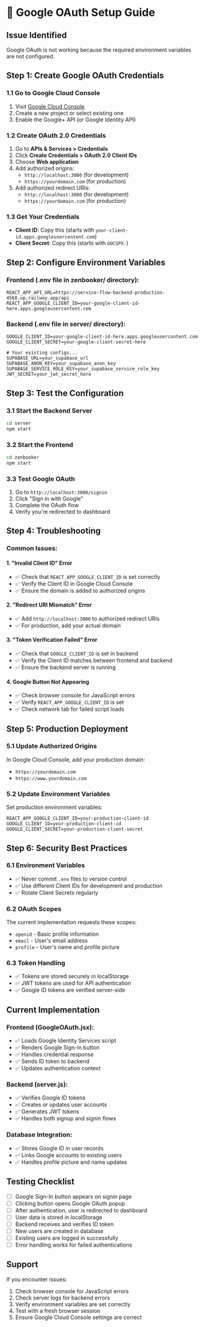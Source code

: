 # 🔐 Google OAuth Setup Guide

## Issue Identified
Google OAuth is not working because the required environment variables are not configured.

## Step 1: Create Google OAuth Credentials

### 1.1 Go to Google Cloud Console
1. Visit [Google Cloud Console](https://console.cloud.google.com/)
2. Create a new project or select existing one
3. Enable the Google+ API (or Google Identity API)

### 1.2 Create OAuth 2.0 Credentials
1. Go to **APIs & Services > Credentials**
2. Click **Create Credentials > OAuth 2.0 Client IDs**
3. Choose **Web application**
4. Add authorized origins:
   - `http://localhost:3000` (for development)
   - `https://yourdomain.com` (for production)
5. Add authorized redirect URIs:
   - `http://localhost:3000` (for development)
   - `https://yourdomain.com` (for production)

### 1.3 Get Your Credentials
- **Client ID**: Copy this (starts with `your-client-id.apps.googleusercontent.com`)
- **Client Secret**: Copy this (starts with `GOCSPX-`)

## Step 2: Configure Environment Variables

### Frontend (.env file in zenbooker/ directory):
```env
REACT_APP_API_URL=https://service-flow-backend-production-4568.up.railway.app/api
REACT_APP_GOOGLE_CLIENT_ID=your-google-client-id-here.apps.googleusercontent.com
```

### Backend (.env file in server/ directory):
```env
GOOGLE_CLIENT_ID=your-google-client-id-here.apps.googleusercontent.com
GOOGLE_CLIENT_SECRET=your-google-client-secret-here

# Your existing configs...
SUPABASE_URL=your_supabase_url
SUPABASE_ANON_KEY=your_supabase_anon_key
SUPABASE_SERVICE_ROLE_KEY=your_supabase_service_role_key
JWT_SECRET=your_jwt_secret_here
```

## Step 3: Test the Configuration

### 3.1 Start the Backend Server
```bash
cd server
npm start
```

### 3.2 Start the Frontend
```bash
cd zenbooker
npm start
```

### 3.3 Test Google OAuth
1. Go to `http://localhost:3000/signin`
2. Click "Sign in with Google"
3. Complete the OAuth flow
4. Verify you're redirected to dashboard

## Step 4: Troubleshooting

### Common Issues:

#### 1. "Invalid Client ID" Error
- ✅ Check that `REACT_APP_GOOGLE_CLIENT_ID` is set correctly
- ✅ Verify the Client ID in Google Cloud Console
- ✅ Ensure the domain is added to authorized origins

#### 2. "Redirect URI Mismatch" Error
- ✅ Add `http://localhost:3000` to authorized redirect URIs
- ✅ For production, add your actual domain

#### 3. "Token Verification Failed" Error
- ✅ Check that `GOOGLE_CLIENT_ID` is set in backend
- ✅ Verify the Client ID matches between frontend and backend
- ✅ Ensure the backend server is running

#### 4. Google Button Not Appearing
- ✅ Check browser console for JavaScript errors
- ✅ Verify `REACT_APP_GOOGLE_CLIENT_ID` is set
- ✅ Check network tab for failed script loads

## Step 5: Production Deployment

### 5.1 Update Authorized Origins
In Google Cloud Console, add your production domain:
- `https://yourdomain.com`
- `https://www.yourdomain.com`

### 5.2 Update Environment Variables
Set production environment variables:
```env
REACT_APP_GOOGLE_CLIENT_ID=your-production-client-id
GOOGLE_CLIENT_ID=your-production-client-id
GOOGLE_CLIENT_SECRET=your-production-client-secret
```

## Step 6: Security Best Practices

### 6.1 Environment Variables
- ✅ Never commit `.env` files to version control
- ✅ Use different Client IDs for development and production
- ✅ Rotate Client Secrets regularly

### 6.2 OAuth Scopes
The current implementation requests these scopes:
- `openid` - Basic profile information
- `email` - User's email address
- `profile` - User's name and profile picture

### 6.3 Token Handling
- ✅ Tokens are stored securely in localStorage
- ✅ JWT tokens are used for API authentication
- ✅ Google ID tokens are verified server-side

## Current Implementation

### Frontend (GoogleOAuth.jsx):
- ✅ Loads Google Identity Services script
- ✅ Renders Google Sign-In button
- ✅ Handles credential response
- ✅ Sends ID token to backend
- ✅ Updates authentication context

### Backend (server.js):
- ✅ Verifies Google ID tokens
- ✅ Creates or updates user accounts
- ✅ Generates JWT tokens
- ✅ Handles both signup and signin flows

### Database Integration:
- ✅ Stores Google ID in user records
- ✅ Links Google accounts to existing users
- ✅ Handles profile picture and name updates

## Testing Checklist

- [ ] Google Sign-In button appears on signin page
- [ ] Clicking button opens Google OAuth popup
- [ ] After authentication, user is redirected to dashboard
- [ ] User data is stored in localStorage
- [ ] Backend receives and verifies ID token
- [ ] New users are created in database
- [ ] Existing users are logged in successfully
- [ ] Error handling works for failed authentications

## Support

If you encounter issues:
1. Check browser console for JavaScript errors
2. Check server logs for backend errors
3. Verify environment variables are set correctly
4. Test with a fresh browser session
5. Ensure Google Cloud Console settings are correct
